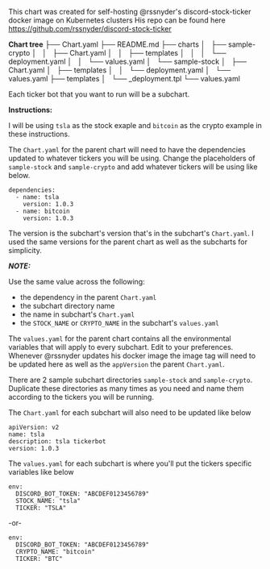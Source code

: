 This chart was created for self-hosting @rssnyder's discord-stock-ticker docker image on Kubernetes clusters
His repo can be found here https://github.com/rssnyder/discord-stock-ticker

**Chart tree**
├── Chart.yaml
├── README.md
├── charts
│   ├── sample-crypto
│   │   ├── Chart.yaml
│   │   ├── templates
│   │   │   └── deployment.yaml
│   │   └── values.yaml
│   └── sample-stock
│       ├── Chart.yaml
│       ├── templates
│       │   └── deployment.yaml
│       └── values.yaml
├── templates
│   └── _deployment.tpl
└── values.yaml

Each ticker bot that you want to run will be a subchart.


**Instructions:**

I will be using `tsla` as the stock exaple and `bitcoin` as the crypto example in these instructions.

The `Chart.yaml` for the parent chart will need to have the dependencies updated to whatever tickers you will be using.
Change the placeholders of `sample-stock` and `sample-crypto` and add whatever tickers will be using like below. 
```
dependencies:
  - name: tsla
    version: 1.0.3
  - name: bitcoin
    version: 1.0.3
```
The version is the subchart's version that's in the subchart's `Chart.yaml`. I used the same versions for the parent chart as well as the subcharts for simplicity.

***NOTE:***

Use the same value across the following:
- the dependency in the parent `Chart.yaml`
- the subchart directory name
- the name in subchart's `Chart.yaml`
- the `STOCK_NAME` or `CRYPTO_NAME` in the subchart's `values.yaml`

The `values.yaml` for the parent chart contains all the environmental variables that will apply to every subchart. Edit to your preferences. Whenever @rssnyder updates his docker image the image tag will need to be updated here as well as the `appVersion` the parent `Chart.yaml`.

There are 2 sample subchart directories `sample-stock` and `sample-crypto`. Duplicate these directories as many times as you need and name them according to the tickers you will be running.

The `Chart.yaml` for each subchart will also need to be updated like below
```
apiVersion: v2
name: tsla
description: tsla tickerbot
version: 1.0.3
```

The `values.yaml` for each subchart is where you'll put the tickers specific variables like below
```
env:
  DISCORD_BOT_TOKEN: "ABCDEF0123456789"
  STOCK_NAME: "tsla"
  TICKER: "TSLA"
```
-or-
```
env:
  DISCORD_BOT_TOKEN: "ABCDEF0123456789"
  CRYPTO_NAME: "bitcoin"
  TICKER: "BTC"
